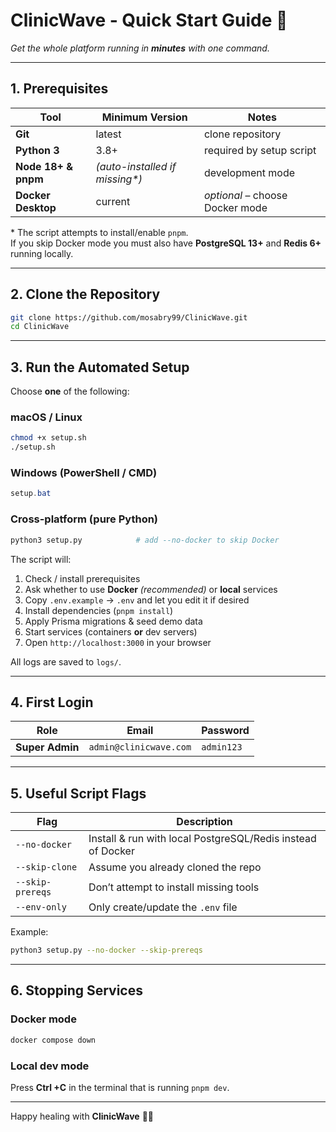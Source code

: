 # ClinicWave ‑ Quick Start Guide 🚀

*Get the whole platform running in **minutes** with one command.*

---

## 1. Prerequisites

| Tool | Minimum Version | Notes |
|------|-----------------|-------|
| **Git** | latest | clone repository |
| **Python 3** | 3.8+ | required by setup script |
| **Node 18+ & pnpm** | *(auto-installed if missing\*)* | development mode |
| **Docker Desktop** | current | *optional* – choose Docker mode |

\* The script attempts to install/enable `pnpm`.  
If you skip Docker mode you must also have **PostgreSQL 13+** and **Redis 6+** running locally.

---

## 2. Clone the Repository

```bash
git clone https://github.com/mosabry99/ClinicWave.git
cd ClinicWave
```

---

## 3. Run the Automated Setup

Choose **one** of the following:

### macOS / Linux

```bash
chmod +x setup.sh
./setup.sh
```

### Windows (PowerShell / CMD)

```powershell
setup.bat
```

### Cross-platform (pure Python)

```bash
python3 setup.py            # add --no-docker to skip Docker
```

The script will:

1. Check / install prerequisites  
2. Ask whether to use **Docker** *(recommended)* or **local** services  
3. Copy `.env.example` → `.env` and let you edit it if desired  
4. Install dependencies (`pnpm install`)  
5. Apply Prisma migrations & seed demo data  
6. Start services (containers **or** dev servers)  
7. Open `http://localhost:3000` in your browser  

All logs are saved to `logs/`.

---

## 4. First Login

| Role | Email | Password |
|------|-------|----------|
| **Super Admin** | `admin@clinicwave.com` | `admin123` |

---

## 5. Useful Script Flags

| Flag | Description |
|------|-------------|
| `--no-docker` | Install & run with local PostgreSQL/Redis instead of Docker |
| `--skip-clone` | Assume you already cloned the repo |
| `--skip-prereqs` | Don’t attempt to install missing tools |
| `--env-only` | Only create/update the `.env` file |

Example:

```bash
python3 setup.py --no-docker --skip-prereqs
```

---

## 6. Stopping Services

### Docker mode
```bash
docker compose down
```

### Local dev mode
Press **Ctrl +C** in the terminal that is running `pnpm dev`.

---

Happy healing with **ClinicWave** 🏥🌊

